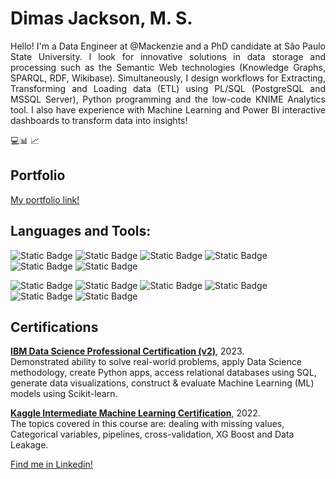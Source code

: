 # Dimas Jackson, M. S.
<p align="justify" >
Hello! I'm a Data Engineer at @Mackenzie and a PhD candidate at São Paulo State University. I look for innovative solutions in data storage and processing such as the Semantic Web technologies (Knowledge Graphs, SPARQL, RDF, Wikibase). Simultaneously, I design workflows for Extracting, Transforming and Loading data (ETL) using PL/SQL (PostgreSQL and MSSQL Server), Python programming and the low-code KNIME Analytics tool. I also have experience with Machine Learning and Power BI interactive dashboards to transform data into insights! 
</p>
💻📊 📈

## Portfolio
[My portfolio link!](http://dimasjackson.github.io)

## Languages and Tools:

![Static Badge](https://img.shields.io/badge/Python-advanced-green?logo=python&logoColor=white)
![Static Badge](https://img.shields.io/badge/PL%2FSQL-advanced-green?logo=postgresql&logoColor=white)
![Static Badge](https://img.shields.io/badge/Power%20BI-advanced-green?logo=powerbi&logoColor=white)
![Static Badge](https://img.shields.io/badge/Knime-advanced-green?logo=alchemy&logoColor=white)
![Static Badge](https://img.shields.io/badge/Wikibase-advanced-green?logo=wikidata&logoColor=white)
![Static Badge](https://img.shields.io/badge/SPARQL-advanced-green?logo=graphql&logoColor=white)

![Static Badge](https://img.shields.io/badge/Scikit--learn-intermediate-yellow?logo=scikitlearn&logoColor=white)
![Static Badge](https://img.shields.io/badge/Git-intermediate-yellow?logo=git&logoColor=white)
![Static Badge](https://img.shields.io/badge/Linux-intermediate-yellow?logo=linux&logoColor=white)
![Static Badge](https://img.shields.io/badge/Docker-intermediate-yellow?logo=docker&logoColor=white)
![Static Badge](https://img.shields.io/badge/Bash-intermediate-yellow?logo=gnubash&logoColor=white)
![Static Badge](https://img.shields.io/badge/Cloud-intermediate-yellow?logo=googlecloud&logoColor=white)

## Certifications
[**IBM Data Science Professional Certification (v2)**](https://www.credly.com/badges/6efd515f-7553-4c12-b68b-34629b3d1cb6/public_url), 2023.
<br> Demonstrated ability to solve real-world problems, apply Data Science methodology, create Python apps, access relational databases using SQL, generate data visualizations, construct & evaluate Machine Learning (ML) models using Scikit-learn.

[**Kaggle Intermediate Machine Learning Certification**](https://www.kaggle.com/learn/certification/dimasjackson/intermediate-machine-learning), 2022.
<br> The topics covered in this course are: dealing with missing values, Categorical variables, pipelines, cross-validation, XG Boost and Data Leakage.

 [Find me in Linkedin!](https://www.linkedin.com/in/dimas-jackson/)
 
